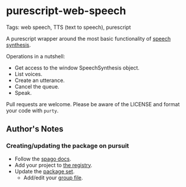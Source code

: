 # purescript-web-speech

Tags: web speech, TTS (text to speech), purescript

A purescript wrapper around the most basic functionality of [speech synthesis](https://developer.mozilla.org/en-US/docs/Web/API/SpeechSynthesis/speak).

Operations in a nutshell:

* Get access to the window SpeechSynthesis object.
* List voices.
* Create an utterance.
* Cancel the queue.
* Speak.

Pull requests are welcome. Please be aware of the LICENSE and format your code with `purty`.

## Author's Notes

### Creating/updating the package on pursuit

* Follow the [spago docs](https://github.com/purescript/spago#publish-my-library).
* Add your project to [the registry](https://github.com/purescript/registry/blob/master/new-packages.json).
* Update the [package set](https://github.com/purescript/package-sets/blob/master/CONTRIBUTING.md).
  * Add/edit your [group file](https://github.com/purescript/package-sets/tree/master/src/groups).
